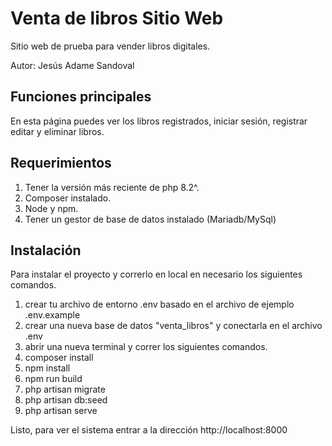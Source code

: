 # Venta de libros Sitio Web

Sitio web de prueba para vender libros digitales.

Autor: Jesús Adame Sandoval

## Funciones principales

En esta página puedes ver los libros registrados, iniciar sesión, registrar editar y eliminar libros.

## Requerimientos

1. Tener la versión más reciente de php 8.2^.
2. Composer instalado.
3. Node y npm.
4. Tener un gestor de base de datos instalado (Mariadb/MySql)

## Instalación

Para instalar el proyecto y correrlo en local en necesario los siguientes comandos.

1. crear tu archivo de entorno .env basado en el archivo de ejemplo .env.example
2. crear una nueva base de datos "venta_libros" y conectarla en el archivo .env
3. abrir una nueva terminal y correr los siguientes comandos.
4. composer install
5. npm install
6. npm run build
7. php artisan migrate
8. php artisan db:seed
9. php artisan serve

Listo, para ver el sistema entrar a la dirección http://localhost:8000
